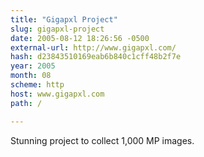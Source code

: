 ```yaml
---
title: "Gigapxl Project"
slug: gigapxl-project
date: 2005-08-12 18:26:56 -0500
external-url: http://www.gigapxl.com/
hash: d23843510169eab6b840c1cff48b2f7e
year: 2005
month: 08
scheme: http
host: www.gigapxl.com
path: /

---
```


Stunning project to collect 1,000 MP images.
